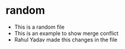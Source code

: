 # random
- This is a random file
- This is an example to show merge conflict
- Rahul Yadav made this changes in the file
